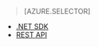> [AZURE.SELECTOR]
- [.NET SDK](/documentation/articles/media-services-dotnet-connect_programmatically/)
- [REST API](/documentation/articles/media-services-rest-connect_programmatically/)
